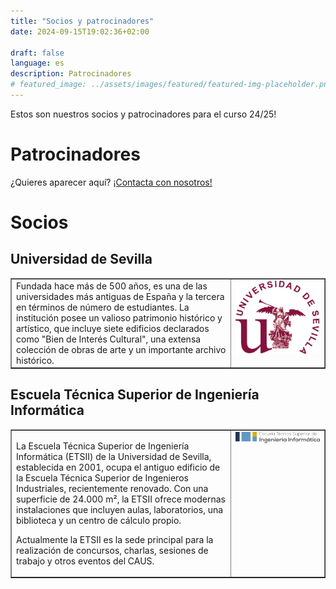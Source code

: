 ```yaml
---
title: "Socios y patrocinadores"
date: 2024-09-15T19:02:36+02:00

draft: false
language: es
description: Patrocinadores
# featured_image: ../assets/images/featured/featured-img-placeholder.png
---
```


<p class="mb-8 font-light text-center text-gray-500 lg:mb-16 dark:text-gray-400 sm:text-xl">
  Estos son nuestros socios y patrocinadores para el curso 24/25!
</p>


# Patrocinadores

¿Quieres aparecer aquí? <a href="/contact">¡Contacta con nosotros!</a>


# Socios


## Universidad de Sevilla

<table width="100%" border="1">
  <tr>
    <td width="70%" style="vertical-align: top;">
      Fundada hace más de 500 años, es una de las universidades más antiguas de España y la tercera en términos de número de estudiantes. La institución posee un valioso patrimonio histórico y artístico, que incluye siete edificios declarados como "Bien de Interés Cultural", una extensa colección de obras de arte y un importante archivo histórico.
    </td>
    <td width="30%" style="vertical-align: top;">
      <img src="Logo_US.png" alt="Descripción de la imagen" style="width: 100%; max-width: 200px; height: auto; margin: 0;">
    </td>
  </tr>
</table>


## Escuela Técnica Superior de Ingeniería Informática

<table width="100%" border="1">
  <tr>
    <td width="70%" style="vertical-align: top;">
      <p>La Escuela Técnica Superior de Ingeniería Informática (ETSII) de la Universidad de Sevilla, establecida en 2001, ocupa el antiguo edificio de la Escuela Técnica Superior de Ingenieros Industriales, recientemente renovado. Con una superficie de 24.000 m², la ETSII ofrece modernas instalaciones que incluyen aulas, laboratorios, una biblioteca y un centro de cálculo propio.</p>
      <p>Actualmente la ETSII es la sede principal para la realización de concursos, charlas, sesiones de trabajo y otros eventos del CAUS.</p>
    </td>
    <td width="30%" style="vertical-align: top;">
      <img src="logo-ETSII-Color.png" alt="Descripción de la imagen" style="width: 100%; max-width: 200px; height: auto;">
    </td>
  </tr>
</table>
